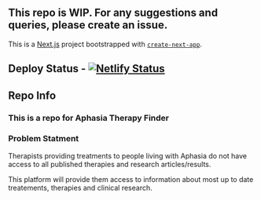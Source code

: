 ## This repo is WIP. For any suggestions and queries, please create an issue.

This is a [Next.js](https://nextjs.org/) project bootstrapped with [`create-next-app`](https://github.com/vercel/next.js/tree/canary/packages/create-next-app).

## Deploy Status - [![Netlify Status](https://api.netlify.com/api/v1/badges/798af5b2-d0df-4d9e-8a7d-a65a700b8b31/deploy-status)](https://app.netlify.com/sites/staging-aphasia-therapy-finder/deploys)

## Repo Info

### This is a repo for Aphasia Therapy Finder

### Problem Statment

Therapists providing treatments to people living with Aphasia do not have access to all published therapies and research articles/results.

This platform will provide them access to information about most up to date treatements, therapies and clinical research.
